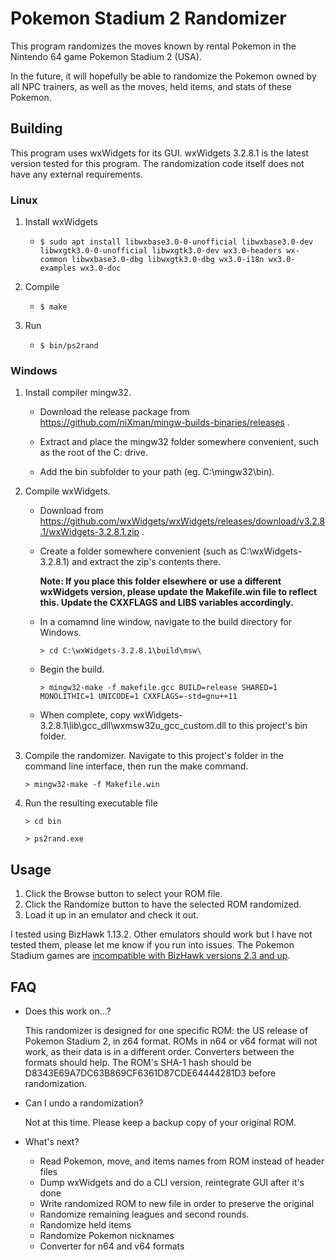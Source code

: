 # Pokemon Stadium 2 Randomizer

This program randomizes the moves known by rental Pokemon in the Nintendo 64 game Pokemon Stadium 2 (USA).

In the future, it will hopefully be able to randomize the Pokemon owned by all NPC trainers, as well as the moves, held items, and stats of these Pokemon.

## Building

This program uses wxWidgets for its GUI. wxWidgets 3.2.8.1 is the latest version tested for this program. The randomization code itself does not have any external requirements.

[//]: # "TODO: Update Linux build instructions"
### Linux 

1. Install wxWidgets
    * `$ sudo apt install libwxbase3.0-0-unofficial libwxbase3.0-dev libwxgtk3.0-0-unofficial libwxgtk3.0-dev wx3.0-headers wx-common libwxbase3.0-dbg libwxgtk3.0-dbg wx3.0-i18n wx3.0-examples wx3.0-doc`
    
2. Compile
    * `$ make`

3. Run
    * `$ bin/ps2rand`

### Windows

1. Install compiler mingw32. 

    * Download the release package from https://github.com/niXman/mingw-builds-binaries/releases .

    * Extract and place the mingw32 folder somewhere convenient, such as the root of the C: drive. 

    * Add the bin subfolder to your path (eg. C:\mingw32\bin). 

1. Compile wxWidgets. 

    * Download from https://github.com/wxWidgets/wxWidgets/releases/download/v3.2.8.1/wxWidgets-3.2.8.1.zip . 

    * Create a folder somewhere convenient (such as C:\wxWidgets-3.2.8.1) and extract the zip's contents there.

        **Note: If you place this folder elsewhere or use a different wxWidgets version, please update the Makefile.win file to reflect this. Update the CXXFLAGS and LIBS variables accordingly.**

    * In a comamnd line window, navigate to the build directory for Windows. 

        `> cd C:\wxWidgets-3.2.8.1\build\msw\`

    * Begin the build.

        `> mingw32-make -f makefile.gcc BUILD=release SHARED=1 MONOLITHIC=1 UNICODE=1 CXXFLAGS=-std=gnu++11`

    * When complete, copy wxWidgets-3.2.8.1\lib\gcc_dll\wxmsw32u_gcc_custom.dll to this project's bin folder. 

1. Compile the randomizer. Navigate to this project's folder in the command line interface, then run the make command.

    `> mingw32-make -f Makefile.win`

1. Run the resulting executable file 
    
    `> cd bin`

    `> ps2rand.exe`

## Usage

1. Click the Browse button to select your ROM file.
1. Click the Randomize button to have the selected ROM randomized.
1. Load it up in an emulator and check it out.

I tested using BizHawk 1.13.2. Other emulators should work but I have not tested them, please let me know if you run into issues. The Pokemon Stadium games are [incompatible with BizHawk versions 2.3 and up](https://github.com/TASVideos/BizHawk/issues/1535).

## FAQ

* Does this work on...?

    This randomizer is designed for one specific ROM: the US release of Pokemon Stadium 2, in z64 format. ROMs in n64 or v64 format will not work, as their data is in a different order. Converters between the formats should help. The ROM's SHA-1 hash should be D8343E69A7DC63B869CF6361D87CDE64444281D3 before randomization.

* Can I undo a randomization?

    Not at this time. Please keep a backup copy of your original ROM.

* What's next?

  * Read Pokemon, move, and items names from ROM instead of header files
  * Dump wxWidgets and do a CLI version, reintegrate GUI after it's done
  * Write randomized ROM to new file in order to preserve the original
  * Randomize remaining leagues and second rounds.
  * Randomize held items
  * Randomize Pokemon nicknames
  * Converter for n64 and v64 formats
